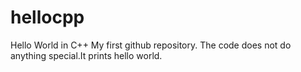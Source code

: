 # hellocpp
Hello World in C++
My first github repository.
The code does not do anything special.It prints hello
world.
